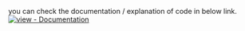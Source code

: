 you can check the documentation / explanation of code in below link.</br>
<a href="https://www.codexpace.in/2022/07/bluetooth-spoofing.html" title="Go to project documentation"><img src="https://img.shields.io/badge/view-Documentation-blue?style=for-the-badge" alt="view - Documentation"></a>
</div>
